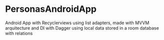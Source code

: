 # PersonasAndroidApp
Android App with Recyclerviews using list adapters, made with MVVM arquitecture and DI with Dagger using local data stored in a room database with relations
